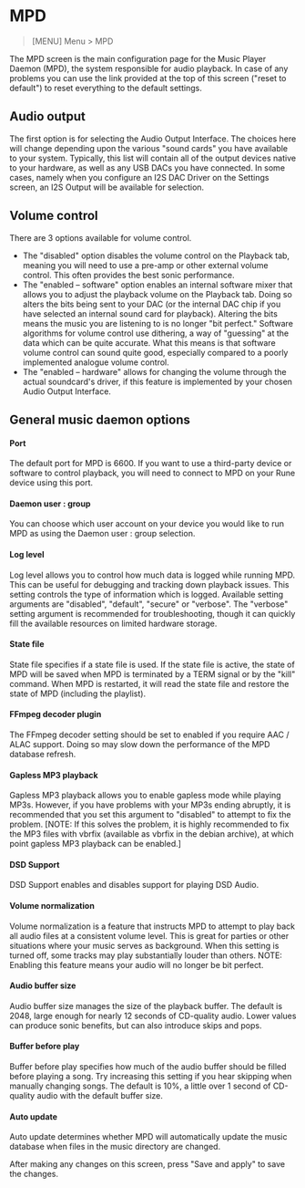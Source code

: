 # MPD

> [MENU] Menu > MPD

The MPD screen is the main configuration page for the Music Player Daemon (MPD), the system responsible for audio playback. In case of any problems you can use the link provided at the top of this screen ("reset to default") to reset everything to the default settings.

## Audio output

The first option is for selecting the Audio Output Interface. The choices here will change depending upon the various "sound cards" you have available to your system. Typically, this list will contain all of the output devices native to your hardware, as well as any USB DACs you have connected. In some cases, namely when you configure an I2S DAC Driver on the Settings screen, an I2S Output will be available for selection.

## Volume control

There are 3 options available for volume control.

- The "disabled" option disables the volume control on the Playback tab, meaning you will need to use a pre-amp or other external volume control. This often provides the best sonic performance.
- The "enabled – software" option enables an internal software mixer that allows you to adjust the playback volume on the Playback tab. Doing so alters the bits being sent to your DAC (or the internal DAC chip if you have selected an internal sound card for playback). Altering the bits means the music you are listening to is no longer "bit perfect." Software algorithms for volume control use dithering, a way of "guessing" at the data which can be quite accurate. What this means is that software volume control can sound quite good, especially compared to a poorly implemented analogue volume control.
- The "enabled – hardware" allows for changing the volume through the actual soundcard's driver, if this feature is implemented by your chosen Audio Output Interface.

## General music daemon options

#### Port

The default port for MPD is 6600. If you want to use a third-party device or software to control playback, you will need to connect to MPD on your Rune device using this port.

#### Daemon user : group

You can choose which user account on your device you would like to run MPD as using the Daemon user : group selection.

#### Log level

Log level allows you to control how much data is logged while running MPD. This can be useful for debugging and tracking down playback issues. This setting controls the type of information which is logged. Available setting arguments are "disabled", "default", "secure" or "verbose". The "verbose" setting argument is recommended for troubleshooting, though it can quickly fill the available resources on limited hardware storage.

#### State file

State file specifies if a state file is used. If the state file is active, the state of MPD will be saved when MPD is terminated by a TERM signal or by the "kill" command. When MPD is restarted, it will read the state file and restore the state of MPD (including the playlist).

#### FFmpeg decoder plugin

The FFmpeg decoder setting should be set to enabled if you require AAC / ALAC support. Doing so may slow down the performance of the MPD database refresh.

#### Gapless MP3 playback

Gapless MP3 playback allows you to enable gapless mode while playing MP3s. However, if you have problems with your MP3s ending abruptly, it is recommended that you set this argument to "disabled" to attempt to fix the problem. [NOTE: If this solves the problem, it is highly recommended to fix the MP3 files with vbrfix (available as vbrfix in the debian archive), at which point gapless MP3 playback can be enabled.]

#### DSD Support

DSD Support enables and disables support for playing DSD Audio.

#### Volume normalization

Volume normalization is a feature that instructs MPD to attempt to play back all audio files at a consistent volume level. This is great for parties or other situations where your music serves as background. When this setting is turned off, some tracks may play substantially louder than others. NOTE: Enabling this feature means your audio will no longer be bit perfect.

#### Audio buffer size

Audio buffer size manages the size of the playback buffer. The default is 2048, large enough for nearly 12 seconds of CD-quality audio. Lower values can produce sonic benefits, but can also introduce skips and pops.

#### Buffer before play

Buffer before play specifies how much of the audio buffer should be filled before playing a song. Try increasing this setting if you hear skipping when manually changing songs. The default is 10%, a little over 1 second of CD-quality audio with the default buffer size.

#### Auto update

Auto update determines whether MPD will automatically update the music database when files in the music directory are changed.

After making any changes on this screen, press "Save and apply" to save the changes.

